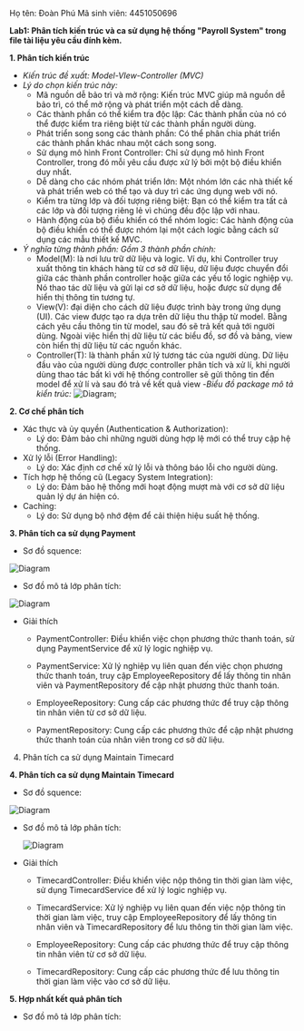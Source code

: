 Họ tên: Đoàn Phú
Mã sinh viên: 4451050696


**Lab1: Phân tích kiến trúc và ca sử dụng hệ thống "Payroll System" trong file tài liệu yêu cầu đính kèm.**
  
  **1. Phân tích kiến trúc**

  - *Kiến trúc đề xuất: Model-VIew-Controller (MVC)*
  - *Lý do chọn kiến trúc này:*
    - Mã nguồn dễ bảo trì và mở rộng: Kiến trúc MVC giúp mã nguồn dễ bảo trì, có thể mở rộng và phát triển một cách dễ dàng.
    - Các thành phần có thể kiểm tra độc lập: Các thành phần của nó có thể được kiểm tra riêng biệt từ các thành phần người dùng.
    - Phát triển song song các thành phần: Có thể phân chia phát triển các thành phần khác nhau một cách song song.
    - Sử dụng mô hình Front Controller: Chỉ sử dụng mô hình Front Controller, trong đó mỗi yêu cầu được xử lý bởi một bộ điều khiển duy nhất.
    - Dễ dàng cho các nhóm phát triển lớn: Một nhóm lớn các nhà thiết kế và phát triển web có thể tạo và duy trì các ứng dụng web với nó.
    - Kiểm tra từng lớp và đối tượng riêng biệt: Bạn có thể kiểm tra tất cả các lớp và đối tượng riêng lẻ vì chúng đều độc lập với nhau.
    - Hành động của bộ điều khiển có thể nhóm logic: Các hành động của bộ điều khiển có thể được nhóm lại một cách logic bằng cách sử dụng các mẫu thiết kế MVC.
  - *Ý nghĩa từng thành phần:*
    _Gồm 3 thành phần chính:_
    - Model(M): là nơi lưu trữ dữ liệu và logic. Ví dụ, khi Controller truy xuất thông tin khách hàng từ cơ sở dữ liệu, dữ liệu được chuyển đổi giữa các thành phần controller hoặc giữa các yếu tố logic nghiệp vụ. 
     Nó thao tác dữ liệu và gửi lại cơ sở dữ liệu, hoặc được sử dụng để hiển thị thông tin tương tự.
    - View(V): đại diện cho cách dữ liệu được trình bày trong ứng dụng (UI). Các view được tạo ra dựa trên dữ liệu thu thập từ model. Bằng cách yêu cầu thông tin từ model, sau đó sẽ trả kết quả tới người dùng. 
     Ngoài việc hiển thị dữ liệu từ các biểu đồ, sơ đồ và bảng, view còn hiển thị dữ liệu từ các nguồn khác.
    - Controller(T): là thành phần xử lý tương tác của người dùng. Dữ liệu đầu vào của người dùng được controller phân tích và xử lí, khi người dùng thao tác bất kì với hệ thống controller sẽ gửi thông tin đến 
     model để xử lí và sau đó trả về kết quả view
  -*Biểu đồ package mô tả kiển trúc:*
![Diagram](https://www.planttext.com/api/plantuml/png/X5LBJiCm4Dtd55PNxQ8R3e3Q4XP8HLGDi9_Qqs9mx6hiW2BKax7WI5m19v0sFoTUU95vzdj-yydFr_V2EY2NfIew0d-30xB91d8oIh4ajmxJ2VkCc5_bTi4GMjGEd3IQhI57gd35uWgiPPFRzAXCZiZkj4FQ0ySwg5oFCaKE96ppyoOZ_W8MsGC9f7QGS8-4ckCbS6fpBqKgjRIEm1aQ4B0Kef8vdJL3CIfq68e-7GLSedTwRsg8Fpcdg6dQAhDIerUtDWV9WxPv_rFlBKkGtcMFv1jGF5EUF045bBU5RSXuP-p_BHrHDQBA_21JakrIwIfOc-WPb2myw8btg9e93H9kaHiI5RZ4XbX3eChwOc_Q7uC3jkIypC28zriy6YjzwUJTYk4rUuix-okZ7n3EmIXZXGnJ1X1ZoHX_QztgWHSFm3eQphDXYFtIctsipVuCwmeWXWjbL_WpEjWgfCS4Csi7KQr9DuXTum5uNZJuAtB7xa5xkMMvnYisZLTNi_EfK-I7J--KdWlpeUVNWMaK1ORK-LItYQA-nchWQrv62zIY-Dly0W00__y30000);

 **2. Cơ chế phân tích**
  - Xác thực và ủy quyền (Authentication & Authorization):
    - Lý do: Đảm bảo chỉ những người dùng hợp lệ mới có thể truy cập hệ thống.
  - Xử lý lỗi (Error Handling):
    - Lý do: Xác định cơ chế xử lý lỗi và thông báo lỗi cho người dùng.
  - Tích hợp hệ thống cũ (Legacy System Integration):
    - Lý do: Đảm bảo hệ thống mới hoạt động mượt mà với cơ sở dữ liệu quản lý dự án hiện có.
  - Caching:
    - Lý do: Sử dụng bộ nhớ đệm để cải thiện hiệu suất hệ thống.
      
 **3. Phân tích ca sử dụng Payment**
  - Sơ đồ squence:

   

    
![Diagram](https://www.planttext.com/api/plantuml/png/R971IWCn48RlynJ3NlPKIdliGGghY0UX6ANdc9ssmIIp9hF2Ffi77ybNSDQsAor2Jl_t_KCc-VxyMXUnMVeO0CgRJvYv481u2OILeVUUaYEyzNQVRQm0wkU3BwZ7Ol5fhrRmYT1nZ9G4O5x3dn7x87u65qOz1x1EEEDTx08FHF3AVMfj7h3Qs66K6awIEGJA5Tg23RXZC0c6yeTtz4iDQE15s-U1JrGwJkM8juk9dygNU0a0voBERh315HeAv0HFFZwI7BY5PiH6yIQperAkkHdvTgd2IzTQeV_vGlazoRGzFgGTWzOKJjaAzGbsFiUh6QV9UkKrfLP_xGS00F__0m00)

  - Sơ đồ mô tả lớp phân tích:

 ![Diagram](https://www.planttext.com/api/plantuml/png/UhzxlqDnIM9HIMbk3XTNSNPcda9HVd4g5rTgNabcIQM2Qsv1Vav-PMfgK6fnGNuUK0Og4P1OcGjameMval9Byr8IY-0oplbv9KNvEJcfHGfSoH0sJ2eujQWiCnce1vMleAkBgHct6hZLc2emNSt5vP2QbmBq90000F__0m00)

  - Giải thích

    - PaymentController: Điều khiển việc chọn phương thức thanh toán, sử dụng PaymentService để xử lý logic nghiệp vụ.

    - PaymentService: Xử lý nghiệp vụ liên quan đến việc chọn phương thức thanh toán, truy cập EmployeeRepository để lấy thông tin nhân viên và PaymentRepository để cập nhật phương thức thanh toán.

    - EmployeeRepository: Cung cấp các phương thức để truy cập thông tin nhân viên từ cơ sở dữ liệu.   

    - PaymentRepository: Cung cấp các phương thức để cập nhật phương thức thanh toán của nhân viên trong cơ sở dữ liệu.


4. Phân tích ca sử dụng Maintain Timecard
    
 **4. Phân tích ca sử dụng Maintain Timecard**
  - Sơ đồ squence:

    
![Diagram](https://www.planttext.com/api/plantuml/png/P95DQiD034RtEeNmngiGacKM8U2MqcqdDEl9M4b5voUTaGCvMnOzKgzGkSOseJ2hxtrFICpF_NjNn6RfWWSednmnfq80mk89AqDV7KL7-CJsd6se0Ehz1nVKPx5mF6lBSoHqAGIA0h2iOMw4pWiluA5HBm6iavJnELnykX71CNMnjVc6rPu3EPlR9aN9oNlA5Tg23RWXc1k6yfKT_M43EfX5_N7a6vLBYcN0XzN4H_kHhm5WD76nnGOtQBfZOC5HWAO7Hi6xzTnQeHcP7XtMlMIl__ALvYyaqxNu6ay9jAvmoZQe5vyuXyaU5YY5KzJjTXHR_QDV0000__y30000)

  - Sơ đồ mô tả lớp phân tích:

    ![Diagram](https://www.planttext.com/api/plantuml/png/UhzxlqDnIM9HIMbk3XTNSNPcda9HVd4g5rTgNabcIQM2Qsv1Vav-PMfgK6fnGNuUK0Og4PAPcvgSM9G25-TAoY_DIqaiGaWvv-UL5ENdvAGMAN0bGzXmkU3KehBCPA0kD045NLqi-l6fWZi0YnfCrtDnEQJcfG0z2m000F__0m00)


  - Giải thích

    - TimecardController: Điều khiển việc nộp thông tin thời gian làm việc, sử dụng TimecardService để xử lý logic nghiệp vụ.

    - TimecardService: Xử lý nghiệp vụ liên quan đến việc nộp thông tin thời gian làm việc, truy cập EmployeeRepository để lấy thông tin nhân viên và TimecardRepository để lưu thông tin thời gian làm việc.

    - EmployeeRepository: Cung cấp các phương thức để truy cập thông tin nhân viên từ cơ sở dữ liệu.

    - TimecardRepository: Cung cấp các phương thức để lưu thông tin thời gian làm việc vào cơ sở dữ liệu.
  
    
 **5. Hợp nhất kết quả phân tích**
  - Sơ đồ mô tả lớp phân tích:



